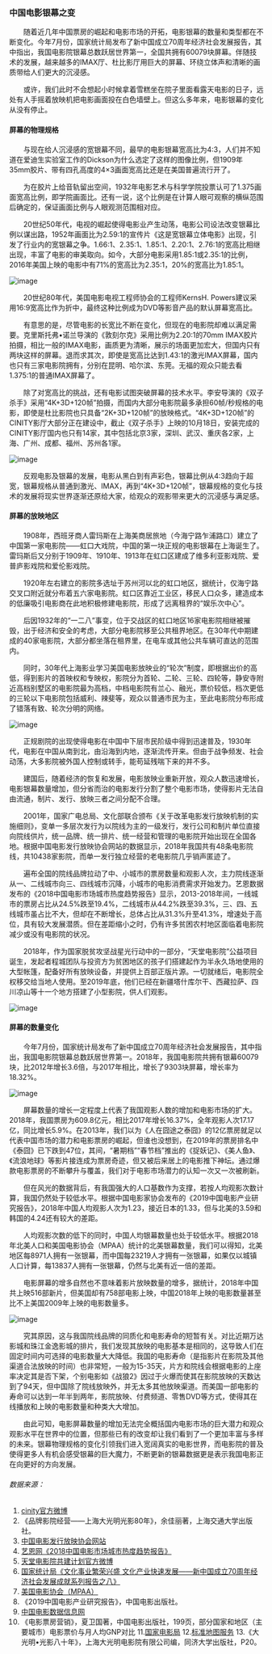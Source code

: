 ### 中国电影银幕之变

&emsp;&emsp;随着近几年中国票房的崛起和电影市场的开拓，电影银幕的数量和类型都在不断变化。今年7月份，国家统计局发布了新中国成立70周年经济社会发展报告，其中指出，我国电影院银幕总数跃居世界第一，全国共拥有60079块屏幕。伴随技术的发展，越来越多的IMAX厅、杜比影厅用巨大的屏幕、环绕立体声和清晰的画质带给人们更大的沉浸感。

&emsp;&emsp;或许，我们此时不会想起小时候拿着雪糕坐在院子里面看露天电影的日子，远处有人手摇着放映机把电影画面投在白色墙壁上。但这么多年来，电影银幕的变化从没有停止。

#### 屏幕的物理规格

&emsp;&emsp;与现在给人沉浸感的宽银幕不同，最早的电影银幕宽高比为4:3，人们并不知道在爱迪生实验室工作的Dickson为什么选定了这样的图像比例，但1909年35mm胶片、带有四孔高度的4×3画面宽高比还是在美国普遍流行开了。

&emsp;&emsp;为在胶片上给音轨留出空间，1932年电影艺术与科学学院投票认可了1.375画面宽高比例，即学院画面比。还有一说，这个比例是在计算人眼可观察的横纵范围后确定的，保证画面比例与人眼观测范围相对应。

&emsp;&emsp;20世纪50年代，电视的崛起使得电影业产生动荡，电影公司设法改变银幕比例以谋出路，1952年画面比为2.59:1的宣传片《这是宽银幕立体电影》出现，引发了行业内的宽银幕之争。1.66:1、2.35:1、1.85:1、2.20:1、2.76:1的宽高比相继出现，丰富了电影的审美取向。如今，大部分电影采用1.85:1或2.35:1的比例，2016年美国上映的电影中有71%的宽高比为2.35:1，20%的宽高比为1.85:1。

![image](https://github.com/wangsihan98/homework/blob/master/final-image-one.jpg)

&emsp;&emsp;20世纪80年代，美国电影电视工程师协会的工程师KernsH. Powers建议采用16:9宽高比作为折中，最终这种比例成为DVD等影音产品的默认屏幕宽高比。

&emsp;&emsp;有意思的是，尽管电影的长宽比不断在变化，但现在的电影院却难以满足需要。克里斯托弗•诺兰导演的《敦刻尔克》采用比例为2.20:1的70mm IMAX胶片拍摄，相比一般的IMAX电影，画质更为清晰，展示的场面更加宏大，但国内只有两块这样的屏幕。退而求其次，即使是宽高比达到1.43:1的激光IMAX屏幕，国内也只有三家电影院拥有，分别在昆明、哈尔滨、东莞。无福的观众只能去看1.375:1的普通IMAX屏幕了。

&emsp;&emsp;除了对宽高比的挑战，还有电影试图突破屏幕的技术水平。李安导演的《双子杀手》采用“4K+3D+120帧”拍摄，而国内大部分电影院最多承担60帧/秒规格的电影，即使是杜比影院也只具备“2K+3D+120帧”的放映格式。“4K+3D+120帧”的CINITY影厅大部分正在建设中，截止《双子杀手》上映的10月18日，安装完成的CINITY影厅国内也只有14家，其中包括北京3家，深圳、武汉、重庆各2家，上海、广州、成都、福州、苏州各1家。

![image](https://github.com/wangsihan98/homework/blob/master/final-image-two.jpg)

&emsp;&emsp;反观电影及银幕的发展，电影从黑白到有声彩色，银幕比例从4:3趋向于超宽，银幕规格从普通到激光、IMAX，再到“4K+3D+120帧”，银幕规格的变化与技术的发展将现实世界逐渐还原给大家，给观众的观影带来更大的沉浸感与满足感。

#### 屏幕的放映地区

&emsp;&emsp;1908年，西班牙商人雷玛斯在上海美商居旅地（今海宁路乍浦路口）建立了中国第一家电影院——虹口大戏院，中国的第一块正规的电影银幕在上海诞生了。雷玛斯后又分别于1909年、1910年、1913年在虹口区建成了维多利亚影戏院、爱普庐影戏院和爱伦影戏院。

&emsp;&emsp;1920年左右建立的影院多选址于苏州河以北的虹口地区，据统计，仅海宁路交叉口附近就分布着五六家电影院。虹口区靠近工业区，移民人口众多，建造成本的低廉吸引电影商在此地积极修建电影院，形成了远离租界的“娱乐次中心”。

&emsp;&emsp;后因1932年的“一二八”事变，位于交战区的虹口地区16家电影院相继被摧毁，出于经济和安全的考虑，大部分电影院移至公共租界地区。在30年代中期建成的40家电影院，大部分都坐落在租界里，在电车或其他公共车辆可直达的范围内。

&emsp;&emsp;同时，30年代上海影业学习美国电影放映业的“轮次”制度，即根据出价的高低，得到影片的首映权和专映权，影院分为首轮、二轮、三轮、四轮等，静安寺附近高档别墅区的电影院最为高档，中档电影院有兰心、融光，票价较低，档次更低的三轮以下电影院包括威利、辣斐等，观众以普通市民为主，至此电影院分布形成了错落有致、轮次分明的网络。

![image](https://github.com/wangsihan98/homework/blob/master/final-image-five.jpg)

&emsp;&emsp;正规剧院的出现使得电影在中国中下层市民阶级中得到迅速普及，1930年代，电影在中国从南到北，由沿海到内地，逐渐流传开来。但由于战争频发、社会动荡，大多影院被外国人控制或转手，能苟延残喘下来的并不多。

&emsp;&emsp;建国后，随着经济的恢复和发展，电影放映业重新开放，观众人数迅速增长，电影银幕数量增加，但分省而治的电影发行分割了整个电影市场，使得影片无法自由流通，制片、发行、放映三者之间分配不合理。

&emsp;&emsp;2001年，国家广电总局、文化部联合颁布《关于改革电影发行放映机制的实施细则》，变单一多层次发行为以院线为主的一级发行，发行公司和制片单位直接向院线供片，统一品牌、统一排片、统一经营和管理的电影院开始出现在全国各地。根据中国电影发行放映协会网站的数据显示，2018年我国共有48条电影院线，共10438家影院，而单一发行独立经营的老电影院几乎销声匿迹了。

&emsp;&emsp;遍布全国的院线品牌拉动了中、小城市的票房数量和观影人次，主力院线逐渐从一、二线城市向三、四线城市沉降，小城市的电影消费需求开始发力。艺恩数据发布的《2018中国电影市场城市热度趋势报告》显示，2013-2018年间，一线城市的票房占比从24.5%跌至19.4%，二线城市从44.2%跌至39.3%，三、四、五线城市虽占比不大，但却在不断增长，总体占比从31.3%升至41.3%，增速处于高位，具有较大发展潜质。但在差距缩小之时，仍有许多贫困农村地区面临着电影院减少或没有电影院的状况。

&emsp;&emsp;2018年，作为国家脱贫攻坚战星光行动中的一部分，“天堂电影院”公益项目诞生，发起者程城团队与投资方为贫困地区的孩子们搭建起作为半永久场地使用的大型帐篷，配备好所有放映设备，并提供上百部正版片源。一切就绪后，电影院全权移交给当地人使用。至2019年底，他们已经在新疆塔什库尔干、西藏拉萨、四川凉山等十一个地方搭建了小型影院，供人们观影。

![image](https://github.com/wangsihan98/homework/blob/master/final-picture-six.jpg)

#### 屏幕的数量变化

&emsp;&emsp;今年7月份，国家统计局发布了新中国成立70周年经济社会发展报告，其中指出，我国电影院银幕总数跃居世界第一。2018年，我国电影院共拥有银幕60079块，比2012年增长3.6倍，与2017年相比，增长了9303块屏幕，增长率为18.32%。

![image](https://github.com/wangsihan98/homework/blob/master/final-image-three.jpg)

&emsp;&emsp;屏幕数量的增长一定程度上代表了我国观影人数的增加和电影市场的扩大。2018年，我国票房为609.8亿元，相比2017年增长16.37%，全年观影人次17.17亿，同比增长5.9%。在2013年，我们以为《人在囧途之泰囧》的12亿票房就足以代表中国市场的潜力和电影票房的崛起，但谁也没想到，在2019年的票房排名中《泰囧》已下跌到47位，其间，“暑期档”“春节档”推出的《捉妖记》、《美人鱼》、《流浪地球》等影片接连成为票房奇迹，但又被后来居上的电影推下神坛。通过爆款电影票房的不断攀升与覆盖，我们对于电影市场潜力的认知一次又一次被刷新。

&emsp;&emsp;但在风光的数据背后，有我国强大的人口基数作为支撑，若按人均观影次数计算，我国仍然处于较低水平。根据中国电影家协会发布的《2019中国电影产业研究报告》，2018年中国人均观影人次为1.23，接近日本的1.33，但与北美的3.59和韩国的4.24还有较大的差距。

&emsp;&emsp;人均观影次数的低下的同时，中国人均银幕数量也处于较低水平。根据2018年北美人口和美国电影协会（MPAA）统计的北美银幕数量，我们可以得知，北美地区每8971人拥有一张银幕，而中国每23219人才拥有一张银幕，如果仅以城镇人口计算，每13837人拥有一张银幕，仍然与北美有近一倍的差距。

&emsp;&emsp;电影屏幕的增多自然也不意味着影片放映数量的增多，据统计，2018年中国共上映516部新片，但美国却有758部电影上映，中国2018年上映的电影数量甚至比不上美国2009年上映的电影数量多。

![image](https://github.com/wangsihan98/homework/blob/master/final-image-four.jpg)

&emsp;&emsp;究其原因，这与我国院线品牌的同质化和电影寿命的短暂有关。对比近期万达影城和珠江金逸影城的排片，我们发现其放映的电影基本是相同的，这导致人们在固定时间内可选择的电影数量大大降低。我国的电影寿命（是指影片在影院及其他渠道合法放映的时间）也非常短，一般为15-35天，片方和院线会根据电影的上座率决定其是否下架，个别电影如《战狼2》因过于火爆而使其在影院放映的天数达到了94天，但中国除了院线放映外，并无太多其他放映渠道。而美国一部电影的寿命可以达到一年半到两年，影院放映、付费频道、零售DVD等方式，使得其在线播放和上映的电影数量和种类大大增加。

&emsp;&emsp;由此可知，电影屏幕数量的增加无法完全概括国内电影市场的巨大潜力和观众观影水平在世界中的位置，但那些已有的改变却让我们看到了一个更加丰富与多样的未来。银幕物理规格的变化引领我们进入宽阔真实的电影世界，而电影院的普及使得更多人有机会感受银幕的巨大魔力，不断更新的银幕数据更是表示我国电影正在向更好的方向发展。


###### 数据来源：
1. [cinity官方微博](https://weibo.com/p/1006067021923951/home?from=page_100606&mod=TAB#place)
2. 《品牌影院经营——上海大光明光影80年》，余佳丽著，上海交通大学出版社。
3. [中国电影发行放映协会网站](http://www.chinafilm.org.cn/Item/list.asp?id=1665)
4. [艺恩网《2018中国电影市场城市热度趋势报告》](http://www.endata.com.cn/Market/reportDetail.html?bid=1d033646-ad2c-4785-8f03-f21cafce8f51)
5. [天堂电影院共建计划官方微博](https://weibo.com/paradisecinema2018?topnav=1&wvr=6&topsug=1&is_all=1)
6. [国家统计局《文化事业繁荣兴盛 文化产业快速发展——新中国成立70周年经济社会发展成就系列报告之八》](http://www.stats.gov.cn/tjsj/zxfb/201907/t20190724_1681393.html)
7. [美国电影协会（MPAA）](https://www.afi.com/)
8. 《2019中国电影产业研究报告》，中国电影出版社。
9. [中国电影数据信息网](https://zgdypw.cn/#/root.html)
10. 《电影票房营销》，夏卫国著，中国电影出版社，199页，部分国家和地区（主要城市）电影票价与月人均GNP对比
11.[国家电影局](http://www.chinafilm.gov.cn/)
12.[标准地图服务](http://bzdt.ch.mnr.gov.cn/index.html)
13.《大光明•光影八十年》，上海大光明电影院有限公司编，同济大学出版社，P20。

